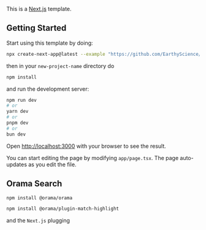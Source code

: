 This is a [Next.js](https://nextjs.org) template.

## Getting Started

Start using this template by doing:

```sh
npx create-next-app@latest --example "https://github.com/EarthyScience/next-project-site" [your-project-name]
```

then in your `new-project-name` directory do

```sh
npm install
```

and run the development server:

```bash
npm run dev
# or
yarn dev
# or
pnpm dev
# or
bun dev
```

Open [http://localhost:3000](http://localhost:3000) with your browser to see the result.

You can start editing the page by modifying `app/page.tsx`. The page auto-updates as you edit the file.

## Orama Search

```sh
npm install @orama/orama
```

```sh
npm install @orama/plugin-match-highlight
```

and the `Next.js` plugging

```sh

```
